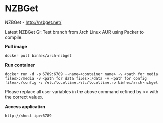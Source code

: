 NZBGet
======

NZBGet - http://nzbget.net/

Latest NZBGet Git Test branch from Arch Linux AUR using Packer to compile.

**Pull image**

```
docker pull binhex/arch-nzbget
```

**Run container**

```
docker run -d -p 6789:6789 --name=<container name> -v <path for media files>:/media -v <path for data files>:/data -v <path for config files>:/config -v /etc/localtime:/etc/localtime:ro binhex/arch-nzbget
```

Please replace all user variables in the above command defined by <> with the correct values.

**Access application**

```
http://<host ip>:6789
```